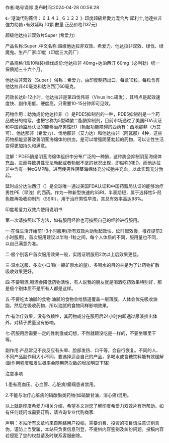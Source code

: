 <p>作者:略号谪郊 发布时间:2024-04-28 00:56:28</p>
<p>《✅港澳代购薇信：６１４１_６１２２ 》印度超級希愛力混合片 犀利士,他達拉非 強力助勃+有效延時 10顆 數量 正品价格(137元) </p>
									<p>超级他达拉非双效片Super (希爱力)</p><p></p><p></p><p></p><p>产品名称:Super .中文名称:超级他达拉非双效、希爱力、他达拉非双效、绿伐、绿魔鬼。生产厂家:印度（印度三大药厂）</p><p></p><p>产品规格:1盒10粒装/绿伐成份:他达拉非 40mg+达泊西汀 60mg（必利劲）统一保质期三十六个月。</p><p></p><p>他达拉非双效（Super ）俗称：希爱力，由印度制药出口，每盒10粒。每粒含有他达拉非40毫克和达泊西汀60毫克。</p><p></p><p>药效长达8-12小时，他达拉非是第四伐伟哥（Vivus Inc.研发），其特点是起效速度快、副作用低、硬度高，只需要10-15分钟即可见效。</p><p></p><p>药物作用：助勃成份他达拉非（）是PDE5抑制剂的一种，PDE5抑制剂是一个药品成分的缩写，也把它称为5型磷酸二酯酶抑制剂，目前市场通过了美国FDA认证和中国药监局认证的能够治疗男性ED（勃起功能障碍的西药有：西地那非（万艾可）、他达那非（希爱力）、伐地那非（艾力达）和他达拉非（阿瓦那）4种，这些药物都能显著改善阴茎海绵体的供血，是可以增强阴茎勃起的药物，可以让性生活变得更加持久和满意。</p><p></p><p>注解：PDE5酶是阴茎海绵体组织中分布广泛的一种酶，这种酶会抑制阴茎海绵体充血，进而导致男性无法勃起或者勃起不坚的状况出现，即俗称的ED。而他达拉非中含有一种cGMP酶，进而使男性阴茎海绵体充分松弛并充血，以此实现充分勃起。</p><p></p><p>延时成分达泊西汀（）是全球唯一通过美国FDA认证和中国药监局认证的能够治疗男性PE（早洩）的西药。作为一种新型快速的SSRI，半衰期短，属于选择性5-羟色胺再吸收抑制剂（SSRI），用于治疗男性早洩，其总有效率高达98%。</p><p></p><p>印度希爱力双效片使用说明书</p><p></p><p>第一次请按照以下方法，如有服用经验也可按照自己的经验进行服用。</p><p></p><p>一·在性生活开始前1-3小时服用(所有双效片助勃起效快、延时起效慢，推荐提前2小时服用)，首次服用建议以半粒-1粒之间，每个人体质的不同，服用量也不同，以自己满意为准。</p><p></p><p>二·极个别客户首次服用效果一般，实践证明服用2次以上后效果更佳。</p><p></p><p>三·温水送服、多次小口喝(一瓶矿泉水的量)，多喝水的目的主是为了让药物扩散吸收效果更好。</p><p></p><p>四·不要喝酒,喝酒会降低药物活性，有人说我的朋友就是喝酒吃药效果特别好，那是极个别体质不是所有人都是这样。</p><p></p><p>五·不要吃太油腻的食物.油腻的食物会给肠道覆盖一层薄膜，人体会优先吸收油脂，然后在吸收药物，所以油腻的食物同样影响效果。</p><p></p><p>六·有治疗效果，没有依赖性，其药物成分在服用后24小时内即通过尿液排出体外，对精子质量没有影响。</p><p></p><p>七·药服用后需要一定的性刺激或幻想，不然就跟没吃是一样的，不要坐哪里干等。</p><p></p><p>副作用:产品常见不良反应有头晕、脸部发热、口干等，会自行恢复。不同的人、不同产品副作用大小不同，要选择适合自己的产品，多喝水或含糖饮料能有效缓解(副作用程度和发生概率会随用药次数的增加明显下降)</p><p></p><p>注意事项</p><p>1.患有高血压、心血管、心脏病/癫痫患者禁用。</p><p></p><p>2.不能与治疗心脏病的硝酸酯类药物(如硝酸甘油，消心痛)混用。</p><p></p><p>以上就是印度希爱力相关介绍，希望本文对您了解印度希爱力双效片有所帮助。如有任何疑问或需要订购，请咨询专业代购商家:</p>				声明：本站所有文章均来自网络用户投稿，需要消费、投资的项目请注意识别真伪，谨防上当受骗，本站只负责信息刊登，不提供内容鉴别及纠纷问题。投稿内容若侵犯了您的权益请及时联系客服删除。				
